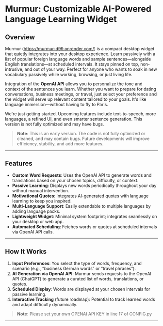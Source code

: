 # Murmur: Customizable AI-Powered Language Learning Widget

## Overview
Murmur (https://murmur-d99.onrender.com/) is a compact desktop widget that quietly integrates into your desktop experience. Learn passively with a list of popular foreign language words and sample sentences—alongside English translations—at scheduled intervals. It stays pinned on top, non-intrusive, and out of your way. Perfect for anyone who wants to soak in new vocabulary passively while working, browsing, or just living life.

Integration of the **OpenAI API** allows you to personalize the tone and context of the sentences you learn. Whether you want to prepare for dating conversations, business meetings, or travel, just select your preference and the widget will serve up relevant content tailored to your goals. It's like language immersion—without having to fly to Paris.

We're just getting started. Upcoming features include text-to-speech, more languages, a refined UI, and even smarter sentence generation. This version is not fully optimized and may have bugs.


> **Note:** This is an early version. The code is not fully optimized or cleaned, and may contain bugs. Future developments will improve efficiency, stability, and add more features.

---

## Features
- **Custom Word Requests**: Uses the OpenAI API to generate words and translations based on your chosen topics, difficulty, or context.
- **Passive Learning**: Displays new words periodically throughout your day without manual intervention.
- **Motivational Quotes**: Integrates AI-generated quotes with language learning to keep you inspired.
- **Multi-Language Support**: Easily extendable to multiple languages by adding language packs.
- **Lightweight Widget**: Minimal system footprint; integrates seamlessly on your desktop or web app.
- **Automated Scheduling**: Fetches words or quotes at scheduled intervals via OpenAI API calls.

---

## How It Works
1. **Input Preferences**: You select the type of words, frequency, and scenario (e.g., “business German words” or “travel phrases”).  
2. **AI Generation via OpenAI API**: Murmur sends requests to the OpenAI API (ChatGPT) to generate a curated list of words, translations, or quotes.  
3. **Scheduled Display**: Words are displayed at your chosen intervals for passive learning.  
4. **Interactive Tracking** (future roadmap): Potential to track learned words and adapt difficulty dynamically.

> **Note:** Please set your own OPENAI API KEY in line 17 of CONFIG.py

---
